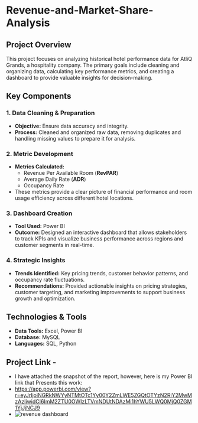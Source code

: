 # Revenue-and-Market-Share-Analysis

## Project Overview

This project focuses on analyzing historical hotel performance data for AtliQ Grands, a hospitality company. The primary goals include cleaning and organizing data, calculating key performance metrics, and creating a dashboard to provide valuable insights for decision-making.

## Key Components

### 1. Data Cleaning & Preparation
- **Objective:** Ensure data accuracy and integrity.
- **Process:** Cleaned and organized raw data, removing duplicates and handling missing values to prepare it for analysis.

### 2. Metric Development
- **Metrics Calculated:**
  - Revenue Per Available Room (**RevPAR**)
  - Average Daily Rate (**ADR**)
  - Occupancy Rate
- These metrics provide a clear picture of financial performance and room usage efficiency across different hotel locations.

### 3. Dashboard Creation
- **Tool Used:** Power BI
- **Outcome:** Designed an interactive dashboard that allows stakeholders to track KPIs and visualize business performance across regions and customer segments in real-time.

### 4. Strategic Insights
- **Trends Identified:** Key pricing trends, customer behavior patterns, and occupancy rate fluctuations.
- **Recommendations:** Provided actionable insights on pricing strategies, customer targeting, and marketing improvements to support business growth and optimization.

## Technologies & Tools
- **Data Tools:** Excel, Power BI
- **Database:** MySQL
- **Languages:** SQL, Python
  
## Project Link - 
- I have attached the snapshot of the report, however, here is my Power BI link that Presents this work:
- https://app.powerbi.com/view?r=eyJrIjoiNGRkNWYyNTMtOTc1Yy00Y2ZmLWE5ZGQtOTYzN2RiY2MwMzAzIiwidCI6ImM2ZTU0OWIzLTVmNDUtNDAzMi1hYWU5LWQ0MjQ0ZGM1YjJjNCJ9
- ![revenue dashboard]()
